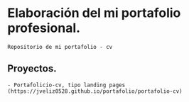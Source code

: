 # Elaboración del mi portafolio profesional.

    Repositorio de mi portafolio - cv

## Proyectos.

    - Portafolicio-cv, tipo landing pages (https://jveliz0528.github.io/portafolio/portafolio-cv)

